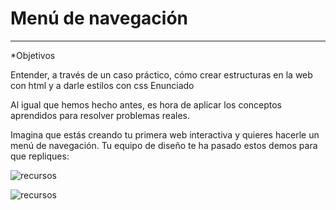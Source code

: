 # Menú de navegación
____________________

*Objetivos

Entender, a través de un caso práctico, cómo crear estructuras en la web con html y a darle estilos con css
Enunciado

Al igual que hemos hecho antes, es hora de aplicar los conceptos aprendidos para resolver problemas reales.

Imagina que estás creando tu primera web interactiva y quieres hacerle un menú de navegación. 
Tu equipo de diseño te ha pasado estos demos para que repliques:

![recursos](assets/horizontal/imgs/menuhor.gif)

![recursos](assets/imgs/menuver.gif)
